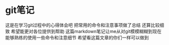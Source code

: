 # git笔记
这是在学习git过程中的心得体会吧 把常用的命令和注意事项做了总结 还算比较细致 希望能更对各位提供到帮助 
这篇markdown笔记让me从对git模模糊糊到现在能够熟练的使用一些命令和注意细节
希望看这篇文章的你们一样可以做到
